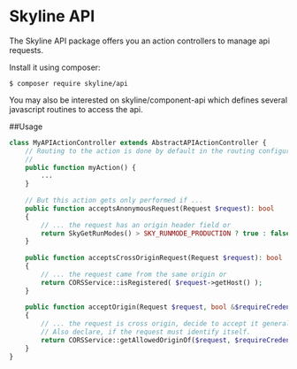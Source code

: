 # Skyline API
The Skyline API package offers you an action controllers to manage api requests.

Install it using composer:
```bin
$ composer require skyline/api
```

You may also be interested on skyline/component-api which defines several javascript routines to access the api.

##Usage
````php
class MyAPIActionController extends AbstractAPIActionController {
    // Routing to the action is done by default in the routing configuration
    // 
    public function myAction() {
        ...
    }
    
    // But this action gets only performed if ...
    public function acceptsAnonymousRequest(Request $request): bool
    {
        // ... the request has an origin header field or
        return SkyGetRunModes() > SKY_RUNMODE_PRODUCTION ? true : false;
    }
    
    public function acceptsCrossOriginRequest(Request $request): bool
    {
        // ... the request came from the same origin or
        return CORSService::isRegistered( $request->getHost() );
    }
    
    public function acceptOrigin(Request $request, bool &$requireCredentials = false): bool
    {
        // ... the request is cross origin, decide to accept it generally or specified.
        // Also declare, if the request must identify itself.
        return CORSService::getAllowedOriginOf($request, $requireCredentials) ? true : false;
    }
}
````